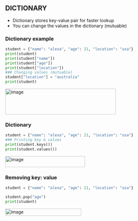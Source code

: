 ## DICTIONARY
- Dictionary stores key-value pair for faster lookup
- You can change the values in the dictionary (mutuable)

### Dictionary example
```py
student = {"name": "alexa", "age": 21, "location": "usa"}
print(student)
print(student["name"])
print(student["age"])
print(student["location"])
### Changing values (mutuable)
student["location"] = "australia"
print(student)
```
<img width="352" height="82" alt="image" src="https://github.com/user-attachments/assets/ea7e21f8-dfe3-49ce-8bdd-115c2b7eee55" />

### Dictionary 
```py
student = {"name": "alexa", "age": 21, "location": "usa"}
### Printing key & values
print(student.keys())
print(student.values())
```
<img width="254" height="35" alt="image" src="https://github.com/user-attachments/assets/d62fba55-3cf5-4326-8cd4-3d4f1dae0087" />

### Removing key: value
```py
student = {"name": "alexa", "age": 21, "location": "usa"}

student.pop("age")
print(student)
```
<img width="242" height="23" alt="image" src="https://github.com/user-attachments/assets/1259ec22-aa99-44b0-9915-1214e6879eec" />
